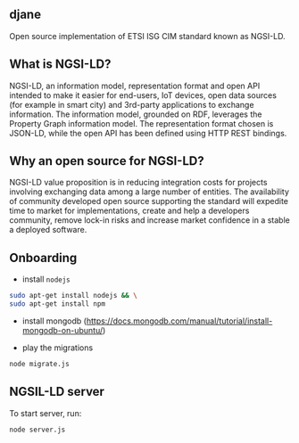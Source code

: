 ## djane 
Open source implementation of ETSI ISG CIM standard known as NGSI-LD.


## What is NGSI-LD?
NGSI-LD, an information model, representation format and open API intended to make it easier for end-users, IoT devices, open data sources (for example in smart city) and 3rd-party applications to exchange information. The information model, grounded on RDF, leverages the Property Graph information model. The representation format chosen is JSON-LD, while the open API has been defined using HTTP REST bindings. 


## Why an open source for NGSI-LD?
NGSI-LD value proposition is in reducing integration costs for projects involving exchanging data among a large number of entities. The availability of community developed open source supporting the standard will expedite time to market for implementations, create and help a developers community, remove lock-in risks and increase market confidence in a stable a deployed software.

## Onboarding
* install `nodejs` 

```bash
sudo apt-get install nodejs && \
sudo apt-get install npm 
```

* install mongodb (https://docs.mongodb.com/manual/tutorial/install-mongodb-on-ubuntu/)

* play the migrations 
```bash
node migrate.js
```
## NGSIL-LD server 

To start server, run: 
```bash
node server.js
```
